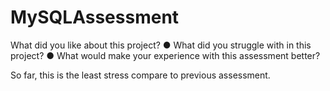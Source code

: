 # MySQLAssessment

What did you like about this project?
●  	What did you struggle with in this project?
●  	What would make your experience with this assessment better?

So far, this is the least stress compare to previous assessment.
